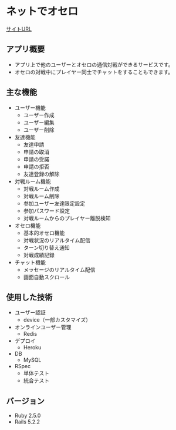 # ネットでオセロ
[サイトURL](https://fuku-no-othello.herokuapp.com/)

## アプリ概要
- アプリ上で他のユーザーとオセロの通信対戦ができるサービスです。
- オセロの対戦中にプレイヤー同士でチャットをすることもできます。

## 主な機能
- ユーザー機能
  - ユーザー作成
  - ユーザー編集
  - ユーザー削除
- 友達機能
  - 友達申請
  - 申請の取消
  - 申請の受諾
  - 申請の拒否
  - 友達登録の解除
- 対戦ルーム機能
  - 対戦ルーム作成
  - 対戦ルーム削除
  - 参加ユーザー友達限定設定
  - 参加パスワード設定
  - 対戦ルームからのプレイヤー離脱検知
- オセロ機能
  - 基本的オセロ機能
  - 対戦状況のリアルタイム配信
  - ターン切り替え通知
  - 対戦成績記録
- チャット機能
  - メッセージのリアルタイム配信
  - 画面自動スクロール

## 使用した技術
- ユーザー認証
  - device（一部カスタマイズ）
- オンラインユーザー管理
  - Redis
- デプロイ
  - Heroku
- DB
  - MySQL
- RSpec
  - 単体テスト
  - 統合テスト

## バージョン
- Ruby 2.5.0
- Rails 5.2.2
